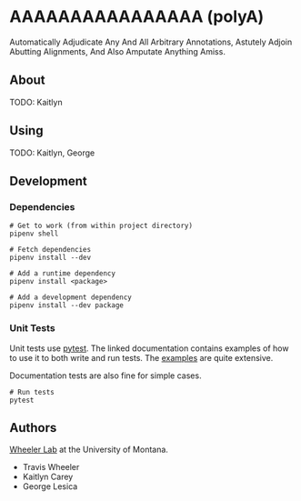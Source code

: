 # AAAAAAAAAAAAAAAA (polyA)

Automatically Adjudicate Any And All Arbitrary Annotations, Astutely
Adjoin Abutting Alignments, And Also Amputate Anything Amiss.

## About

TODO: Kaitlyn

## Using

TODO: Kaitlyn, George

## Development

### Dependencies

```
# Get to work (from within project directory)
pipenv shell

# Fetch dependencies
pipenv install --dev

# Add a runtime dependency
pipenv install <package>

# Add a development dependency
pipenv install --dev package
```

### Unit Tests

Unit tests use [pytest](https://pytest.org/en/latest/). The linked documentation contains examples
of how to use it to both write and run tests. The
[examples](https://pytest.org/en/latest/example/index.html) are quite extensive.

Documentation tests are also fine for simple cases.

```
# Run tests
pytest
```

## Authors

[Wheeler Lab](http://wheelerlab.org) at the University of Montana.

  - Travis Wheeler
  - Kaitlyn Carey
  - George Lesica

